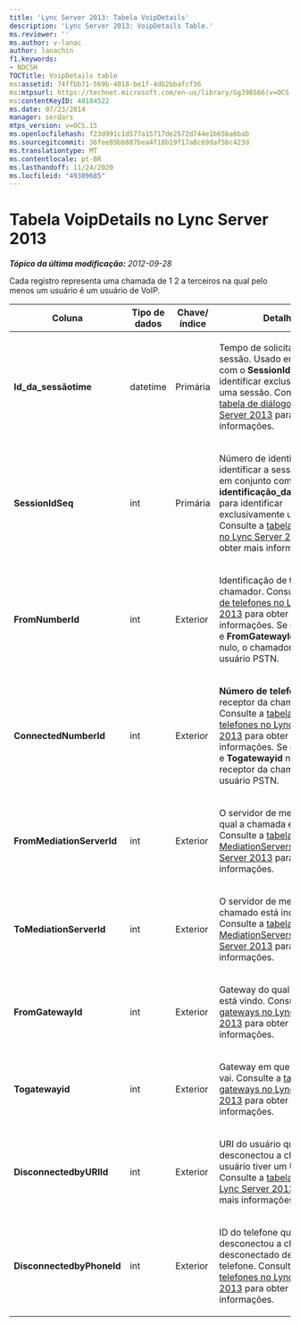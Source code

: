 ```yaml
---
title: 'Lync Server 2013: Tabela VoipDetails'
description: 'Lync Server 2013: VoipDetails Table.'
ms.reviewer: ''
ms.author: v-lanac
author: lanachin
f1.keywords:
- NOCSH
TOCTitle: VoipDetails table
ms:assetid: 74ffbb71-569b-4018-be1f-4db2bbafcf36
ms:mtpsurl: https://technet.microsoft.com/en-us/library/Gg398566(v=OCS.15)
ms:contentKeyID: 48184522
ms.date: 07/23/2014
manager: serdars
mtps_version: v=OCS.15
ms.openlocfilehash: f23d991c1d577a15717de2572d744e1b65ba6bab
ms.sourcegitcommit: 36fee89bb887bea4f18b19f17a8c69daf5bc423d
ms.translationtype: MT
ms.contentlocale: pt-BR
ms.lasthandoff: 11/24/2020
ms.locfileid: "49389685"
---
```

# <a name="voipdetails-table-in-lync-server-2013"></a>Tabela VoipDetails no Lync Server 2013

<div data-xmlns="http://www.w3.org/1999/xhtml">

<div class="topic" data-xmlns="http://www.w3.org/1999/xhtml" data-msxsl="urn:schemas-microsoft-com:xslt" data-cs="https://msdn.microsoft.com/">

<div data-asp="https://msdn2.microsoft.com/asp">



</div>

<div id="mainSection">

<div id="mainBody">

<span> </span>

_**Tópico da última modificação:** 2012-09-28_

Cada registro representa uma chamada de 1 2 a terceiros na qual pelo menos um usuário é um usuário de VoIP.


<table>
<colgroup>
<col style="width: 25%" />
<col style="width: 25%" />
<col style="width: 25%" />
<col style="width: 25%" />
</colgroup>
<thead>
<tr class="header">
<th>Coluna</th>
<th>Tipo de dados</th>
<th>Chave/índice</th>
<th>Detalhes</th>
</tr>
</thead>
<tbody>
<tr class="odd">
<td><p><strong>Id_da_sessãotime</strong></p></td>
<td><p>datetime</p></td>
<td><p>Primária</p></td>
<td><p>Tempo de solicitação de sessão. Usado em conjunto com o <strong>SessionIdSeq</strong> para identificar exclusivamente uma sessão. Consulte a <a href="lync-server-2013-dialogs-table.md">tabela de diálogos no Lync Server 2013</a> para obter mais informações.</p></td>
</tr>
<tr class="even">
<td><p><strong>SessionIdSeq</strong></p></td>
<td><p>int</p></td>
<td><p>Primária</p></td>
<td><p>Número de identificação para identificar a sessão. Usado em conjunto com a <strong>identificação_da_sessãotime</strong> para identificar exclusivamente uma sessão. Consulte a <a href="lync-server-2013-dialogs-table.md">tabela de diálogos no Lync Server 2013</a> para obter mais informações.</p></td>
</tr>
<tr class="odd">
<td><p><strong>FromNumberId</strong></p></td>
<td><p>int</p></td>
<td><p>Exterior</p></td>
<td><p>Identificação de <strong>telefone</strong> do chamador. Consulte a <a href="lync-server-2013-phones-table.md">tabela de telefones no Lync Server 2013</a> para obter mais informações. Se não for nulo e <strong>FromGatewayId</strong> não for nulo, o chamador será um usuário PSTN.</p></td>
</tr>
<tr class="even">
<td><p><strong>ConnectedNumberId</strong></p></td>
<td><p>int</p></td>
<td><p>Exterior</p></td>
<td><p><strong>Número de telefoneid</strong> do receptor da chamada. Consulte a <a href="lync-server-2013-phones-table.md">tabela de telefones no Lync Server 2013</a> para obter mais informações. Se não for nulo e <strong>Togatewayid</strong> não for nulo, o receptor da chamada será um usuário PSTN.</p></td>
</tr>
<tr class="odd">
<td><p><strong>FromMediationServerId</strong></p></td>
<td><p>int</p></td>
<td><p>Exterior</p></td>
<td><p>O servidor de mediação do qual a chamada está vindo. Consulte a <a href="lync-server-2013-mediationservers-table.md">tabela MediationServers no Lync Server 2013</a> para obter mais informações.</p></td>
</tr>
<tr class="even">
<td><p><strong>ToMediationServerId</strong></p></td>
<td><p>int</p></td>
<td><p>Exterior</p></td>
<td><p>O servidor de mediação chamado está indo para. Consulte a <a href="lync-server-2013-mediationservers-table.md">tabela MediationServers no Lync Server 2013</a> para obter mais informações.</p></td>
</tr>
<tr class="odd">
<td><p><strong>FromGatewayId</strong></p></td>
<td><p>int</p></td>
<td><p>Exterior</p></td>
<td><p>Gateway do qual a chamada está vindo. Consulte a <a href="lync-server-2013-gateways-table.md">tabela gateways no Lync Server 2013</a> para obter mais informações.</p></td>
</tr>
<tr class="even">
<td><p><strong>Togatewayid</strong></p></td>
<td><p>int</p></td>
<td><p>Exterior</p></td>
<td><p>Gateway em que a chamada vai. Consulte a <a href="lync-server-2013-gateways-table.md">tabela gateways no Lync Server 2013</a> para obter mais informações.</p></td>
</tr>
<tr class="odd">
<td><p><strong>DisconnectedbyURIId</strong></p></td>
<td><p>int</p></td>
<td><p>Exterior</p></td>
<td><p>URI do usuário que desconectou a chamada, se o usuário tiver um URI. Consulte a <a href="lync-server-2013-users-table.md">tabela usuários no Lync Server 2013</a> para obter mais informações.</p></td>
</tr>
<tr class="even">
<td><p><strong>DisconnectedbyPhoneId</strong></p></td>
<td><p>int</p></td>
<td><p>Exterior</p></td>
<td><p>ID do telefone que desconectou a chamada foi desconectado de um telefone. Consulte a <a href="lync-server-2013-phones-table.md">tabela de telefones no Lync Server 2013</a> para obter mais informações.</p></td>
</tr>
</tbody>
</table>


</div>

<span> </span>

</div>

</div>

</div>

